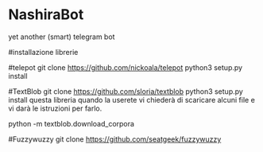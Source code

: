 # NashiraBot
yet another (smart) telegram bot

#installazione librerie

#telepot
git clone https://github.com/nickoala/telepot
python3 setup.py install

#TextBlob
git clone https://github.com/sloria/textblob
python3 setup.py install
questa libreria quando la userete vi chiederà di scaricare alcuni file  e vi darà le istruzioni per farlo.

python -m textblob.download_corpora

#Fuzzywuzzy
git clone https://github.com/seatgeek/fuzzywuzzy


